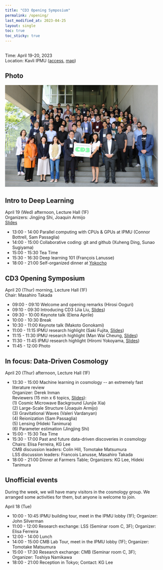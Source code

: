 ```yaml
---
title: "CD3 Opening Symposium"
permalink: /opening/
last_modified_at: 2023-04-25
layout: single
toc: true
toc_sticky: true
---
```


\
Time: April 19-20, 2023\
Location: Kavli IPMU ([access](https://www.ipmu.jp/visitors/access-ipmu), [map](https://goo.gl/maps/hJHkry4p9yiNJfSV7))
<!-- Registration: [Form](https://forms.gle/tjxAJsuzH7KHFRvL9) -->

## Photo
![opening_groupphoto](/_images/CD3_opening_groupphoto.jpeg)

## Intro to Deep Learning
April 19 (Wed) afternoon, Lecture Hall (1F)\
Organizers: Jingjing Shi, Joaquin Armijo\
[Slides](https://docs.google.com/presentation/d/1sMyWATKss9uALZ69v9TIOAa68SHByKGpRpkKa_qqetM/edit#slide=id.p)

- 13:00 - 14:00 Parallel computing with CPUs & GPUs at IPMU (Connor Bottrell, Sam Passaglia)
- 14:00 - 15:00 Collaborative coding: git and github (Xuheng Ding, Sunao Sugiyama)
- 15:00 - 15:30 Tea Time
- 15:30 - 16:30 Deep learning 101 (François Lanusse)
- 18:00 - 21:00 Self-organized dinner at [Yokocho](https://goo.gl/maps/Kq9mPx5AgmwEpxTt6)

## CD3 Opening Symposium
April 20 (Thur) morning, Lecture Hall (1F)\
Chair: Masahiro Takada

- 09:00 - 09:10 Welcome and opening remarks (Hirosi Ooguri)
- 09:10 - 09:30 Introducing CD3 (Jia Liu, [Slides](https://docs.google.com/presentation/d/1Q1_MYk4aFSo_nESFK-Is9pDlzEwaZsASKF--8fnOL38/edit?usp=sharing))
- 09:30 - 10:00	Keynote talk (Elena Aprile)
- 10:00 - 10:30 Break
- 10:30 - 11:00 Keynote talk (Makoto Gonokami)
- 11:00 - 11:15 IPMU research highlight (Saki Fujita, [Slides](https://www.dropbox.com/s/7ncldw7vh2dhecs/Saki_PRE_2023_04_20_CD3_Opening_Symposium.pdf?dl=0))
- 11:15 - 11:30 IPMU research highlight (Man Wai Cheung, [Slides](https://www.dropbox.com/s/fj3wrpwzkotnzem/Clusting%20cluster%20algebras.pptx.pdf?dl=0))
- 11:30 - 11:45 IPMU research highlight (Hiromi Yokoyama, [Slides](https://www.dropbox.com/s/1fjh0etm16uh5pk/CD3-yokoyama.pdf?dl=0))
- 11:45 - 12:00	Photo

## In focus: Data-Driven Cosmology
April 20 (Thur) afternoon, Lecture Hall (1F)

- 13:30 - 15:00 Machine learning in cosmology -- an extremely fast literature review\
Organizer: Derek Inman\
Reviewers (15 min x 6 topics, [Slides](https://docs.google.com/presentation/d/1sMyWATKss9uALZ69v9TIOAa68SHByKGpRpkKa_qqetM/edit#slide=id.g20f7aad788d_0_34)):\
(1) Cosmic Microwave Background (Junjie Xia)\
(2) Large-Scale Structure (Joaquin Armijo)\
(3) Gravitational Waves (Valeri Vardanyan)\
(4) Reionization (Sam Passaglia)\
(5) Lensing (Hideki Tanimura)\
(6) Parameter estimation (Jingjing Shi) 
- 15:00 - 15:30 Tea Time
- 15:30 - 17:00 Past and future data-driven discoveries in cosmology\
Chairs: Elisa Ferreira, KG Lee\
CMB discussion leaders: Colin Hill, Tomotake Matsumura\
LSS discussion leaders: Francois Lanusse, Masahiro Takada
- 18:00 - 21:00 Dinner at Farmers Table; Organizers: KG Lee, Hideki Tanimura

## Unofficial events
During the week, we will have many visitors in the cosmology group. We arranged some activities for them, but anyone is welcome to join.

April 18 (Tue)

- 10:00 - 10:45 IPMU building tour, meet in the IPMU lobby (1F); Organizer: John Silverman
- 11:00 - 12:00 Research exchange: LSS (Seminar room C, 3F); Organizer: Elisa Ferreira
- 12:00 - 14:00 Lunch
- 14:00 - 15:00 CMB Lab Tour, meet in the IPMU lobby (1F); Organizer: Tomotake Matsumura
- 15:00 - 17:30 Research exchange: CMB (Seminar room C, 3F); Organizer: Toshiya Namikawa
- 18:00 - 21:00 Reception in Tokyo; Contact: KG Lee
